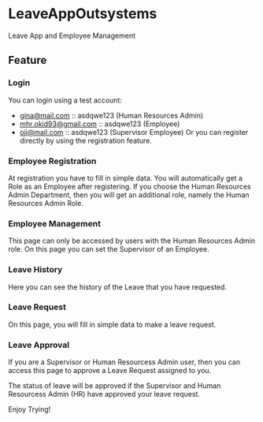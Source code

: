 # LeaveAppOutsystems
Leave App and Employee Management


## Feature
### Login
You can login using a test account:
- gina@mail.com :: asdqwe123 (Human Resources Admin)
- mhr.okid93@gmail.com :: asdqwe123 (Employee)
- oji@mail.com :: asdqwe123 (Supervisor Employee)
Or you can register directly by using the registration feature.
### Employee Registration
At registration you have to fill in simple data. You will automatically get a Role as an Employee after registering. If you choose the Human Resources Admin Department, then you will get an additional role, namely the Human Resources Admin Role.
### Employee Management
This page can only be accessed by users with the Human Resources Admin role. On this page you can set the Supervisor of an Employee.
### Leave History
Here you can see the history of the Leave that you have requested.
### Leave Request
On this page, you will fill in simple data to make a leave request.
### Leave Approval
If you are a Supervisor or Human Resourcess Admin user, then you can access this page to approve a Leave Request assigned to you.


The status of leave will be approved if the Supervisor and Human Resourcess Admin (HR) have approved your leave request.

Enjoy Trying!